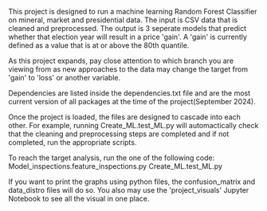 This project is designed to run a machine learning Random Forest Classifier on mineral, market and presidential data. The input is CSV data that is cleaned and preprocessed. The output is 3 seperate models that predict whether that election year will result in a price 'gain'. A 'gain' is currently defined as a value that is at or above the 80th quantile.

As this project expands, pay close attention to which branch you are viewing from as new approaches to the data may change the target from 'gain' to 'loss' or another variable. 

Dependencies are listed inside the dependencies.txt file and are the most current version of all packages at the time of the project(September 2024).

Once the project is loaded, the files are designed to cascade into each other. For example, running Create_ML.test_ML.py will automactically check that the cleaning and preprocessing steps are completed and if not completed, run the appropriate scripts. 

To reach the target analysis, run the one of the following code: 
Model_inspections.feature_inspections.py
Create_ML.test_ML.py

If you want to print the graphs using python files, the confusion_matrix and data_distro files will do so. You also may use the 'project_visuals' Jupyter Notebook to see all the visual in one place. 